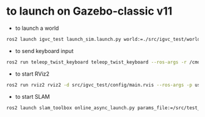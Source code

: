 # to launch on Gazebo-classic v11

 - to launch a world
 ```bash
ros2 launch igvc_test launch_sim.launch.py world:=./src/igvc_test/worlds/obstacles.world

```

 - to send keyboard input
```bash
ros2 run teleop_twist_keyboard teleop_twist_keyboard --ros-args -r /cmd_vel:=/diff_cont/cmd_vel_unstamped
```

 - to start RViz2
 ```bash
ros2 run rviz2 rviz2 -d src/igvc_test/config/main.rvis --ros-args -p use_sim_time:=true
 ```

 - to start SLAM
 ```bash
ros2 launch slam_toolbox online_async_launch.py params_file:=/src/test_igvc/config/mapper_params_online_async.yaml use_sim_time:=true

 ```

